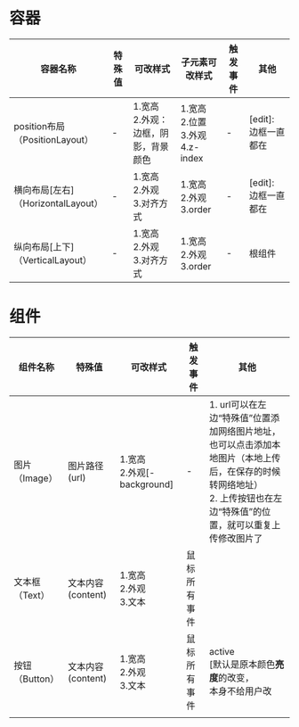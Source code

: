 # 容器
| 容器名称                                 | 特殊值 | 可改样式                                 | 子元素可改样式                                | 触发事件 | 其他                 |
| ---------------------------------------- | ------ | ---------------------------------------- | --------------------------------------------- | -------- | -------------------- |
| position布局<br />（PositionLayout）     | -      | 1.宽高<br />2.外观：边框，阴影，背景颜色 | 1.宽高<br />2.位置<br />3.外观<br />4.z-index | -        | [edit]: 边框一直都在 |
| 横向布局[左右]<br />（HorizontalLayout） | -      | 1.宽高<br />2.外观<br />3.对齐方式       | 1.宽高<br />2.外观<br />3.order               | -        | [edit]: 边框一直都在 |
| 纵向布局[上下]<br />（VerticalLayout）   | -      | 1.宽高<br />2.外观<br />3.对齐方式       | 1.宽高<br />2.外观<br />3.order               | -        | 根组件               |

# 组件
| 组件名称             | 特殊值            | 可改样式                              | 触发事件     | 其他                                                                                                                                                                        |
| -------------------- | ----------------- | ------------------------------------- | ------------ | --------------------------------------------------------------------------------------------------------------------------------------------------------------------------- |
| 图片<br />（Image）  | 图片路径(url)     | 1.宽高<br />2.外观[-background]<br /> | -            | 1. url可以在左边“特殊值”位置添加网络图片地址，也可以点击添加本地图片（本地上传后，在保存的时候转网络地址）<br />2. 上传按钮也在左边“特殊值”的位置，就可以重复上传修改图片了 |
| 文本框<br />（Text） | 文本内容(content) | 1.宽高<br />2.外观<br />3.文本        | 鼠标所有事件 |                                                                                                                                                                             |
| 按钮<br />（Button） | 文本内容(content) | 1.宽高<br />2.外观<br />3.文本        | 鼠标所有事件 | active<br />[默认是原本颜色**亮度**的改变，<br />本身不给用户改                                                                                                             |
|                      |                   |                                       |              |                                                                                                                                                                             |